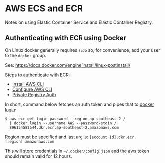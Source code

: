 # AWS ECS and ECR

Notes on using Elastic Container Service and Elastic Container Registry. 


## Authenticating with ECR using Docker

On Linux docker generally requires `sudo` so, for convenience, add your user 
to the `docker` group. 

See: https://docs.docker.com/engine/install/linux-postinstall/

Steps to authenticate with ECR:

- [Install AWS CLI](https://docs.aws.amazon.com/cli/latest/userguide/cli-chap-install.html)
- [Configure AWS CLI](https://docs.aws.amazon.com/cli/latest/userguide/cli-chap-configure.html)
- [Private Registry Auth](https://docs.aws.amazon.com/AmazonECR/latest/userguide/registry_auth.html)

In short, command below fetches an auth token and pipes that to 
[docker login](https://docs.docker.com/engine/reference/commandline/login/#login-to-a-self-hosted-registry):

```shell
$ aws ecr get-login-password --region ap-southeast-2 / 
  | docker login --username AWS --password-stdin / 
  896154582544.dkr.ecr.ap-southeast-2.amazonaws.com
```

Region must be specified and last arg is: `[account id].dkr.ecr.[region].amazonaws.com`

This will store credentials in `~/.docker/config.json` and the aws token should 
remain valid for 12 hours.

